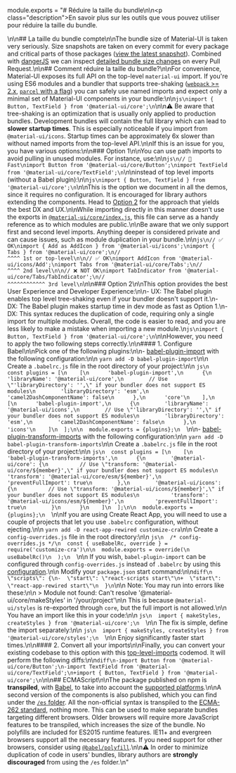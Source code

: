 module.exports = "# Réduire la taille du bundle\n\n<p class=\"description\">En savoir plus sur les outils que vous pouvez utiliser pour réduire la taille du bundle.</p>\n\n## La taille du bundle compte\n\nThe bundle size of Material-UI is taken very seriously. Size snapshots are taken on every commit for every package and critical parts of those packages ([view the latest snapshot](/size-snapshot)). Combined with [dangerJS](https://danger.systems/js/) we can inspect [detailed bundle size changes](https://github.com/Foso/material-ui/pull/14638#issuecomment-466658459) on every Pull Request.\n\n## Comment réduire la taille du bundle?\n\nFor convenience, Material-UI exposes its full API on the top-level `material-ui` import. If you're using ES6 modules and a bundler that supports tree-shaking ([`webpack` >= 2.x](https://webpack.js.org/guides/tree-shaking/), [`parcel` with a flag](https://en.parceljs.org/cli.html#enable-experimental-scope-hoisting/tree-shaking-support)) you can safely use named imports and expect only a minimal set of Material-UI components in your bundle:\n\n```js\nimport { Button, TextField } from '@material-ui/core';\n```\n\n⚠️ Be aware that tree-shaking is an optimization that is usually only applied to production bundles. Development bundles will contain the full library which can lead to **slower startup times**. This is especially noticeable if you import from `@material-ui/icons`. Startup times can be approximately 6x slower than without named imports from the top-level API.\n\nIf this is an issue for you, you have various options:\n\n### Option 1\n\nYou can use path imports to avoid pulling in unused modules. For instance, use:\n\n```js\n// 🚀 Fast\nimport Button from '@material-ui/core/Button';\nimport TextField from '@material-ui/core/TextField';\n```\n\ninstead of top level imports (without a Babel plugin):\n\n```js\nimport { Button, TextField } from '@material-ui/core';\n```\n\nThis is the option we document in all the demos, since it requires no configuration. It is encouraged for library authors extending the components. Head to [Option 2](#option-2) for the approach that yields the best DX and UX.\n\nWhile importing directly in this manner doesn't use the exports in [`@material-ui/core/index.js`](https://github.com/Foso/material-ui/blob/master/packages/material-ui/src/index.js), this file can serve as a handy reference as to which modules are public.\n\nBe aware that we only support first and second level imports. Anything deeper is considered private and can cause issues, such as module duplication in your bundle.\n\n```js\n// ✅ OK\nimport { Add as AddIcon } from '@material-ui/icons';\nimport { Tabs } from '@material-ui/core';\n//                                 ^^^^ 1st or top-level\n\n// ✅ OK\nimport AddIcon from '@material-ui/icons/Add';\nimport Tabs from '@material-ui/core/Tabs';\n//                                  ^^^^ 2nd level\n\n// ❌ NOT OK\nimport TabIndicator from '@material-ui/core/Tabs/TabIndicator';\n//                                               ^^^^^^^^^^^^ 3rd level\n```\n\n### Option 2\n\nThis option provides the best User Experience and Developer Experience:\n\n- UX: The Babel plugin enables top level tree-shaking even if your bundler doesn't support it.\n- DX: The Babel plugin makes startup time in dev mode as fast as Option 1.\n- DX: This syntax reduces the duplication of code, requiring only a single import for multiple modules. Overall, the code is easier to read, and you are less likely to make a mistake when importing a new module.\n```js\nimport { Button, TextField } from '@material-ui/core';\n```\n\nHowever, you need to apply the two following steps correctly.\n\n#### 1. Configure Babel\n\nPick one of the following plugins:\n\n- [babel-plugin-import](https://github.com/ant-design/babel-plugin-import) with the following configuration:\n\n  `yarn add -D babel-plugin-import`\n\n  Create a `.babelrc.js` file in the root directory of your project:\n\n  ```js\n  const plugins = [\n    [\n      'babel-plugin-import',\n      {\n        'libraryName': '@material-ui/core',\n        // Use \"'libraryDirectory': '',\" if your bundler does not support ES modules\n        'libraryDirectory': 'esm',\n        'camel2DashComponentName': false\n      },\n      'core'\n    ],\n    [\n      'babel-plugin-import',\n      {\n        'libraryName': '@material-ui/icons',\n        // Use \"'libraryDirectory': '',\" if your bundler does not support ES modules\n        'libraryDirectory': 'esm',\n        'camel2DashComponentName': false\n      },\n      'icons'\n    ]\n  ];\n\n  module.exports = {plugins};\n  ```\n\n- [babel-plugin-transform-imports](https://www.npmjs.com/package/babel-plugin-transform-imports) with the following configuration:\n\n  `yarn add -D babel-plugin-transform-imports`\n\n  Create a `.babelrc.js` file in the root directory of your project:\n\n  ```js\n  const plugins = [\n    [\n      'babel-plugin-transform-imports',\n      {\n        '@material-ui/core': {\n          // Use \"transform: '@material-ui/core/${member}',\" if your bundler does not support ES modules\n          'transform': '@material-ui/core/esm/${member}',\n          'preventFullImport': true\n        },\n        '@material-ui/icons': {\n          // Use \"transform: '@material-ui/icons/${member}',\" if your bundler does not support ES modules\n          'transform': '@material-ui/icons/esm/${member}',\n          'preventFullImport': true\n        }\n      }\n    ]\n  ];\n\n  module.exports = {plugins};\n  ```\n\nIf you are using Create React App, you will need to use a couple of projects that let you use `.babelrc` configuration, without ejecting.\n\n  `yarn add -D react-app-rewired customize-cra`\n\n  Create a `config-overrides.js` file in the root directory:\n\n  ```js\n  /* config-overrides.js */\n  const { useBabelRc, override } = require('customize-cra')\n\n  module.exports = override(\n    useBabelRc()\n  );\n  ```\n\n  If you wish, `babel-plugin-import` can be configured through `config-overrides.js` instead of `.babelrc` by using this [configuration](https://github.com/arackaf/customize-cra/blob/master/api.md#fixbabelimportslibraryname-options).\n\n  Modify your `package.json` start command:\n\n```diff\n  \"scripts\": {\n-  \"start\": \"react-scripts start\"\n+  \"start\": \"react-app-rewired start\"\n  }\n```\n\n  Note: You may run into errors like these:\n\n  > Module not found: Can't resolve '@material-ui/core/makeStyles' in '/your/project'\n\n  This is because `@material-ui/styles` is re-exported through `core`, but the full import is not allowed.\n\n  You have an import like this in your code:\n\n  ```js\n  import { makeStyles, createStyles } from '@material-ui/core';\n  ```\n\n  The fix is simple, define the import separately:\n\n  ```js\n  import { makeStyles, createStyles } from '@material-ui/core/styles';\n  ```\n\n  Enjoy significantly faster start times.\n\n#### 2. Convert all your imports\n\nFinally, you can convert your existing codebase to this option with this [top-level-imports](https://github.com/Foso/material-ui/blob/master/packages/material-ui-codemod/README.md#top-level-imports) codemod. It will perform the following diffs:\n\n```diff\n-import Button from '@material-ui/core/Button';\n-import TextField from '@material-ui/core/TextField';\n+import { Button, TextField } from '@material-ui/core';\n```\n\n## ECMAScript\n\nThe package published on npm is **transpiled**, with [Babel](https://github.com/babel/babel), to take into account the [supported platforms](/getting-started/supported-platforms/).\n\nA second version of the components is also published, which you can find under the [`/es` folder](https://unpkg.com/@material-ui/core/es/). All the non-official syntax is transpiled to the [ECMA-262 standard](https://www.ecma-international.org/publications/standards/Ecma-262.htm), nothing more. This can be used to make separate bundles targeting different browsers. Older browsers will require more JavaScript features to be transpiled, which increases the size of the bundle. No polyfills are included for ES2015 runtime features. IE11+ and evergreen browsers support all the necessary features. If you need support for other browsers, consider using [`@babel/polyfill`](https://www.npmjs.com/package/@babel/polyfill).\n\n⚠️ In order to minimize duplication of code in users' bundles, library authors are **strongly discouraged** from using the `/es` folder.\n"